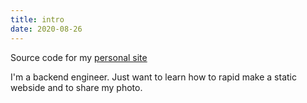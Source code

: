 ```yaml
---
title: intro
date: 2020-08-26
---
```


Source code for my [personal site](https://omegaatt.com/)

I'm a backend engineer. Just want to learn how to rapid make a static webside and to share my photo.
